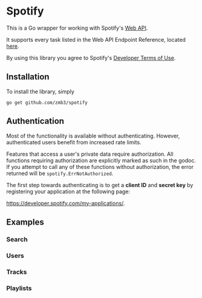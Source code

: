 Spotify
=======

This is a Go wrapper for working with Spotify's
[Web API](https://developer.spotify.com/web-api/).

It supports every task listed in the Web API Endpoint Reference,
located [here](https://developer.spotify.com/web-api/endpoint-reference/).

By using this library you agree to Spotify's
[Developer Terms of Use](https://developer.spotify.com/developer-terms-of-use/).

## Installation

To install the library, simply

`go get github.com/zmb3/spotify`

## Authentication

Most of the functionality is available without authenticating.
However, authenticated users benefit from increased rate limits.

Features that access a user's private data require authorization.
All functions requiring authorization are explicitly marked as
such in the godoc.  If you attempt to call any of these functions
without authorization, the error returned will be
`spotify.ErrNotAuthorized`.

The first step towards authenticating is to get a __client ID__ and __secret key__ by registering your application at the following page:

https://developer.spotify.com/my-applications/.


## Examples

### Search

### Users

### Tracks

### Playlists
